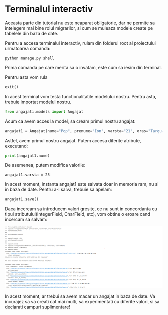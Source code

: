 # Terminalul interactiv 

Aceasta parte din tutorial nu este neaparat obligatorie, dar ne permite sa intelegem mai bine rolul migrarilor, si cum se muleaza modele create pe 
tabelele din baza de date. 

Pentru a accesa terminalul interactiv, rulam din folderul root al proiectului urmatoarea comanda:


```commandline
python manage.py shell
```

Prima comanda pe care merita sa o invatam, este cum sa iesim din terminal.

Pentru asta vom rula

```python
exit()
```

In acest terminal vom testa functionalitatile modelului nostru. Pentru asta, trebuie importat
modelul nostru.

```python
from angajati.models import Angajat
```

Acum ca avem acces la model, sa cream primul nostru angajat:

```python
angajat1 = Angajat(nume="Pop", prenume="Ion", varsta="21", oras="Targu-Mures")
```

Astfel, avem primul nostru angajat. Putem accesa diferite atribute, executand:

```python
print(angajat1.nume)
```

De asemenea, putem modifica valorile:

```
angajat1.varsta = 25
```

In acest moment, instanta angajat1 este salvata doar in memoria ram, nu si in baza de date. Pentru a-l salva,
trebuie sa apelam:

```python
angajat1.save()
```


Daca incercam sa introducem valori gresite, ce nu sunt in concordanta cu tipul atributului(IntegerField, CharField, etc),
vom obtine o eroare cand incercam sa salvam:


![img: Python shell](/images/python_shell.png)





In acest moment, ar trebui sa avem macar un angajat in baza de date. Va incurajez sa va creati cat mai multi,
sa experimentati cu diferite valori, si sa declarati campuri suplimentare!

